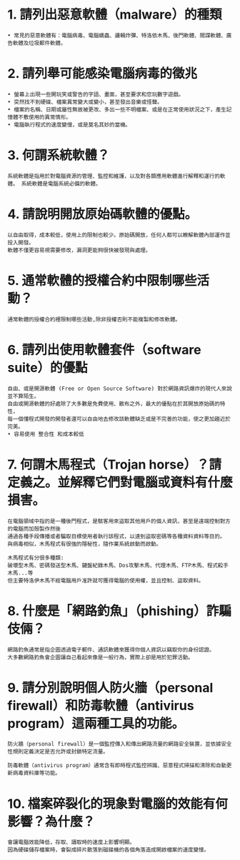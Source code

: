 # 1. 請列出惡意軟體（malware）的種類
```
• 常見的惡意軟體有：電腦病毒、電腦蠕蟲、邏輯炸彈、特洛依木馬、後門軟體、間諜軟體、廣告軟體及垃圾郵件軟體。
```
# 2. 請列舉可能感染電腦病毒的徵兆
```
• 螢幕上出現一些開玩笑或警告的字語、畫面，甚至要求和您玩數字遊戲。
• 突然找不到硬碟、檔案異常變大或變小，甚至發出音樂或怪聲。
• 檔案的名稱、日期或屬性無故被更改、多出一些不明檔案、或是在正常使用狀況之下，產生記憶體不敷使用的異常情形。
• 電腦執行程式的速度變慢，或是莫名其妙的當機。
```
# 3. 何謂系統軟體？
```
系統軟體是指用於對電腦資源的管理、監控和維護，以及對各類應用軟體進行解釋和運行的軟體。 系統軟體是電腦系統必備的軟體。
```
# 4. 請說明開放原始碼軟體的優點。
```
以自由取得，成本較低，使用上的限制也較少。原始碼開放，任何人都可以瞭解軟體內部運作並投入開發。
軟體不僅更容易視需要修改，漏洞更能夠很快被發現與處理。
```
# 5. 通常軟體的授權合約中限制哪些活動？
```
通常軟體的授權合約裡限制哪些活動,除非授權否則不能複製和修改軟體。
```
# 6. 請列出使用軟體套件（software suite）的優點
```
自由、或是開源軟體 (Free or Open Source Software) 對於網路資訊爆炸的現代人來說並不算陌生。
自由或開源軟體的好處除了大多數是免費使用、散布之外，最大的優點在於其開放原始碼的特性，
每一個懂程式開發的開發者還可以自由地去修改該軟體缺乏或是不完善的功能，使之更加趨近於完美。
• 容易使用 整合性 和成本較低
```
# 7. 何謂木馬程式（Trojan horse）？請定義之。並解釋它們對電腦或資料有什麼損害。
```
在電腦領域中指的是一種後門程式，是駭客用來盜取其他用戶的個人資訊，甚至是遠端控制對方的電腦而加殼製作然後
通過各種手段傳播或者騙取目標使用者執行該程式，以達到盜取密碼等各種資料資料等目的。
與病毒相似，木馬程式有很強的隱秘性，隨作業系統啟動而啟動。

木馬程式有分很多種類:
破壞型木馬、密碼發送型木馬、鍵盤紀錄木馬、Dos攻擊木馬、代理木馬、FTP木馬、程式殺手木馬...等
但主要特洛伊木馬不經電腦用戶准許就可獲得電腦的使用權，並且控制、盜取資料。
```
# 8. 什麼是「網路釣魚」（phishing）詐騙伎倆？
```
網路釣魚通常是指企圖透過電子郵件、通訊軟體來獲得你個人資訊以竊取你的身份認證。
大多數網路釣魚會企圖讓自己看起來像是一般行為，實際上卻是用於犯罪活動。
```
# 9. 請分別說明個人防火牆（personal firewall）和防毒軟體（antivirus program）這兩種工具的功能。
```
防火牆（personal firewall）是一個監控傳入和傳出網路流量的網路安全裝置，並依據安全性規則定義決定是否允許或封鎖特定流量。

防毒軟體（antivirus program）通常含有即時程式監控辨識、惡意程式掃描和清除和自動更新病毒資料庫等功能。
```
# 10. 檔案碎裂化的現象對電腦的效能有何影響？為什麼？
```
會讓電腦效能降低，存取、讀取時的速度上影響明顯。
因為硬碟儲存檔案時，會裂成碎片散落到磁碟機的各個角落造成開啟檔案的速度變慢。
```

